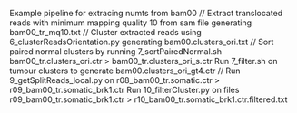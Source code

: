 Example pipeline for extracing numts from bam00 //
Extract translocated reads with minimum mapping quality 10 from sam file generating bam00_tr_mq10.txt //
Cluster extracted reads using 6_clusterReadsOrientation.py generating bam00.clusters_ori.txt //
Sort paired normal clusters by running 7_sortPairedNormal.sh bam00_tr.clusters_ori.ctr > bam00_tr.clusters_ori_s.ctr 
Run 7_filter.sh on tumour clusters to generate bam00.clusters_ori_gt4.ctr //
Run 9_getSplitReads_local.py on r08_bam00_tr.somatic.ctr > r09_bam00_tr.somatic_brk1.ctr
Run 10_filterCluster.py on files r09_bam00_tr.somatic_brk1.ctr > r10_bam00_tr.somatic_brk1.ctr.filtered.txt 
